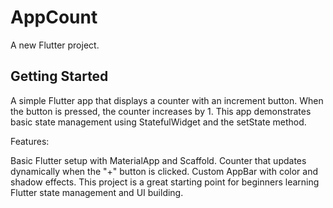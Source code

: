 # AppCount

A new Flutter project.

## Getting Started

A simple Flutter app that displays a counter with an increment button. When the button is pressed, the counter increases by 1. This app demonstrates basic state management using StatefulWidget and the setState method.

Features:

Basic Flutter setup with MaterialApp and Scaffold.
Counter that updates dynamically when the "+" button is clicked.
Custom AppBar with color and shadow effects.
This project is a great starting point for beginners learning Flutter state management and UI building.
